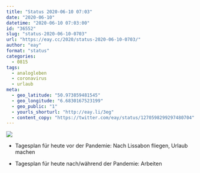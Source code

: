```yaml
---
title: "Status 2020-06-10 07:03"
date: "2020-06-10"
datetime: "2020-06-10 07:03:00"
id: "36552"
slug: "status-2020-06-10-0703"
url: "https://eay.cc/2020/status-2020-06-10-0703/"
author: "eay"
format: "status"
categories:
  - 0815
tags:
  - analogleben
  - coronavirus
  - urlaub
meta:
  - geo_latitude: "50.973859481545"
  - geo_longitude: "6.6830167523199"
  - geo_public: "1"
  - yourls_shorturl: "http://eay.li/3eg"
  - content_copy: "https://twitter.com/eay/status/1270598299297480704"
---
```


![](https://eay.cc/uploads/2020/tagesplan.png)

- Tagesplan für heute vor der Pandemie: Nach Lissabon fliegen, Urlaub machen

- Tagesplan für heute nach/während der Pandemie: Arbeiten
